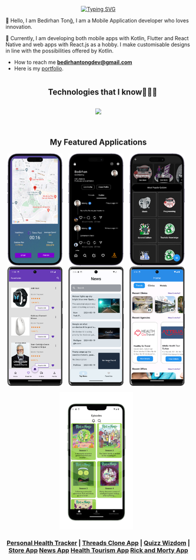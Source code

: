<p align="center">
<a href="https://git.io/typing-svg"><img src="https://readme-typing-svg.demolab.com?font=Poppins&pause=1000&center=true&random=false&width=435&lines=Hi+I+am+Bedirhan+Tong;Mobile+App+Developer" alt="Typing SVG" /></a>

🧐 Hello, I am Bedirhan Tonğ, I am a Mobile Application developer who loves innovation.

👾 Currently, I am developing both mobile apps with Kotlin, Flutter and React Native and web apps with React.js as a hobby. I make customisable designs in line with the possibilities offered by Kotlin.



- How to reach me **bedirhantongdev@gmail.com**
- Here is my [portfolio](https://bedirhantong.vercel.app/).


  

<div id="user-content-toc">
  <ul align="center">
    <summary><h2 style="display: inline-block">Technologies that I know👨🏻‍💻</h2></summary>
  </ul>
</div>

<p align="center">
  <a href="https://skillicons.dev">
    <img src="https://skillicons.dev/icons?i=kotlin,flutter,react,javascript,ts,git,firebase,ai,&perline=4" />
  </a>
</p>
<br>

<div>
    <h2 align=center> My Featured Applications </h2>
</div>

<div align="center">
  <a href="storelinkhere"><img width=150 src="assets/images/pht.png"></a>&nbsp;&nbsp;&nbsp;
  <a href="storelinkhere"><img width=150 src="assets/images/threadss.png"></a>&nbsp;&nbsp;&nbsp;
  <a href="storelinkhere"><img width=150 src="assets/images/quizz.png"></a>&nbsp;&nbsp;&nbsp;
  <a href="storelinkhere"><img width=150 src="assets/images/favorites.png"></a>&nbsp;&nbsp;&nbsp;
  <a href="storelinkhere"><img width=150 src="https://raw.githubusercontent.com/bedirhantong/NewsApp_Compose/master/assets/light_home_screen.png"></a>&nbsp;&nbsp;&nbsp;
  <a href="storelinkhere"><img width=150 src="https://raw.githubusercontent.com/bedirhantong/health_tourism_app/main/assets/images/home/trends_home_1.png"></a>&nbsp;&nbsp;&nbsp;

<a href="storelinkhere"><img width=200 src="https://github.com/bedirhantong/RickMortyMovie/raw/master/assets/images/episodes.png"></a>&nbsp;&nbsp;&nbsp;


</div>



<h3 align="center">
  <a href="https://github.com/bedirhantong/PersonalHealthTrackerApp">Personal Health Tracker</a> |
  <a href="https://github.com/bedirhantong/threads_clone">Threads Clone App</a> |
  <a href="https://github.com/bedirhantong/quizwiz">Quizz Wizdom</a> |
  <a href="https://github.com/bedirhantong/Dish-Dash">Store App</a> 
  <a href="https://github.com/bedirhantong/NewsApp_Compose">News App</a> 
  <a href="https://github.com/bedirhantong/health_tourism_app">Health Tourism App</a> 
  <a href="https://github.com/bedirhantong/RickMortyMovie">Rick and Morty App</a> 
</h3>

